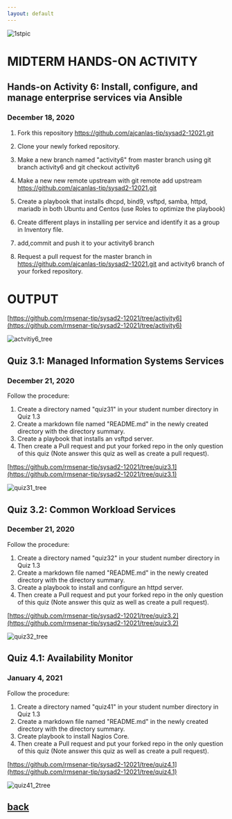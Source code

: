 ```yaml
---
layout: default
---
```



![1stpic](https://user-images.githubusercontent.com/75377706/104594832-ad7dd280-56ac-11eb-8dba-16a7f428d5d2.PNG)


# MIDTERM HANDS-ON ACTIVITY


## Hands-on Activity 6: Install, configure, and manage enterprise services via Ansible

### December 18, 2020


1. Fork this repository https://github.com/ajcanlas-tip/sysad2-12021.git

2. Clone your newly forked repository. 

3. Make a new branch named "activity6" from master branch using git branch activity6 and git checkout activity6

4. Make a new new remote upstream with git remote add upstream https://github.com/ajcanlas-tip/sysad2-12021.git

5. Create a playbook that installs dhcpd, bind9, vsftpd, samba, httpd, mariadb in both Ubuntu and Centos (use Roles to optimize the playbook)

6. Create different plays in installing per service and identify it as a group in Inventory file.

7. add,commit and push it to your activity6 branch

8. Request a pull request for the master branch in https://github.com/ajcanlas-tip/sysad2-12021.git  and activity6 branch of your forked repository.


# OUTPUT

[https://github.com/rmsenar-tip/sysad2-12021/tree/activity6](https://github.com/rmsenar-tip/sysad2-12021/tree/activity6)

![actvitiy6_tree](https://user-images.githubusercontent.com/75377706/104690432-6260cf80-573f-11eb-8aef-5157dfa04093.PNG)


## Quiz 3.1: Managed Information Systems Services

### December 21, 2020


Follow the procedure:

1. Create a directory named "quiz31" in your student number directory in Quiz 1.3
2. Create a markdown file named "README.md" in the newly created directory with the directory summary.
3. Create a playbook that installs an vsftpd server.
4. Then create a Pull request and put your forked repo in the only question of this quiz (Note answer this quiz as well as create a pull request).

[https://github.com/rmsenar-tip/sysad2-12021/tree/quiz3.1](https://github.com/rmsenar-tip/sysad2-12021/tree/quiz3.1)

![quiz31_tree](https://user-images.githubusercontent.com/75377706/104691367-0e56ea80-5741-11eb-9690-d1a9ad05c976.PNG)


## Quiz 3.2: Common Workload Services

### December 21, 2020


Follow the procedure:

1. Create a directory named "quiz32" in your student number directory in Quiz 1.3
2. Create a markdown file named "README.md" in the newly created directory with the directory summary.
3. Create a playbook to install and configure an httpd server.
4. Then create a Pull request and put your forked repo in the only question of this quiz (Note answer this quiz as well as create a pull request).

[https://github.com/rmsenar-tip/sysad2-12021/tree/quiz3.2](https://github.com/rmsenar-tip/sysad2-12021/tree/quiz3.2)

![quiz32_tree](https://user-images.githubusercontent.com/75377706/104691711-b967a400-5741-11eb-9049-9210d2e0c7de.PNG)


## Quiz 4.1: Availability Monitor


### January 4, 2021


Follow the procedure:

1. Create a directory named "quiz41" in your student number directory in Quiz 1.3
2. Create a markdown file named "README.md" in the newly created directory with the directory summary.
3. Create playbook to install Nagios Core.
4. Then create a Pull request and put your forked repo in the only question of this quiz (Note answer this quiz as well as create a pull request).

[https://github.com/rmsenar-tip/sysad2-12021/tree/quiz4.1](https://github.com/rmsenar-tip/sysad2-12021/tree/quiz4.1)

![quiz41_2tree](https://user-images.githubusercontent.com/75377706/104692576-30516c80-5743-11eb-8e3e-6a6820490de5.PNG)


## [back](e./)
